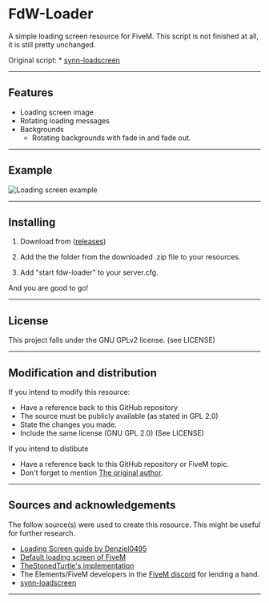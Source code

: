 # FdW-Loader

A simple loading screen resource for FiveM.
This script is not finished at all, it is still pretty unchanged.

Original script: * [synn-loadscreen](https://github.com/vecchiotom/synn-loadscreen)

<hr>

## Features

- Loading screen image
- Rotating loading messages
- Backgrounds
    - Rotating backgrounds with fade in and fade out.

<hr>

## Example

![Loading screen example](https://i.imgur.com/sIvD7Mc.png "Example of single progressbar")

<hr>

## Installing

1) Download from ([releases](https://github.com/finnderweise/fdw-loader/releases))

2) Add the the folder from the downloaded .zip file to your resources.

3) Add "start fdw-loader" to your server.cfg.

And you are good to go!

<hr>

## License

This project falls under the GNU GPLv2 license. (see LICENSE)

<hr>

## Modification and distribution

If you intend to modify this resource:
- Have a reference back to this GitHub repository
- The source must be publicly available (as stated in GPL 2.0)
- State the changes you made.
- Include the same license (GNU GPL 2.0) (See LICENSE)

If you intend to distibute
- Have a reference back to this GitHub repository or FiveM topic.
- Don't forget to mention [The original author](https://github.com/vecchiotom).

<hr>

## Sources and acknowledgements
The follow source(s) were used to create this resource. This might be useful for further research.

* [Loading Screen guide by Denziel0495](https://forum.fivem.net/t/how-to-custom-loading-screen-with-music/5746)
* [Default loading screen of FiveM](https://github.com/citizenfx/fivem/blob/fde2bb3120cb1bc7a3ecfc31c3ff103896bd0b12/ext/ui-build/data/loadscreen/code.js)
* [TheStonedTurtle's implementation](https://github.com/TheStonedTurtle/FiveM-PercentLoadScreen)
* The Elements/FiveM developers in the [FiveM discord](https://discord.gg/GtvkUsc) for lending a hand.
* [synn-loadscreen](https://github.com/vecchiotom/synn-loadscreen)

<hr>
